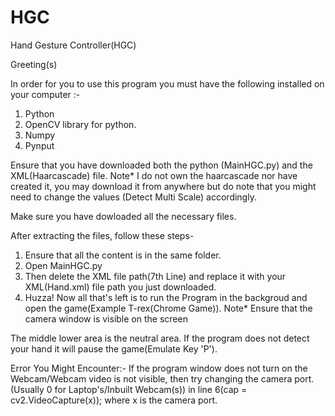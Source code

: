 # HGC
Hand Gesture Controller(HGC)


Greeting(s)

In order for you to use this program you must have the following installed on your computer :-

1. Python
2. OpenCV library for python.
3. Numpy
4. Pynput

Ensure that you have downloaded both the python (MainHGC.py) and the XML(Haarcascade) file. Note* I do not own the haarcascade nor have created it, you may download it from anywhere but do note that you might need to change the values (Detect Multi Scale) accordingly. 

Make sure you have dowloaded all the necessary files.

After extracting the files, follow these steps-
1. Ensure that all the content is in the same folder.
2. Open MainHGC.py
3. Then delete the XML file path(7th Line) and replace it with your XML(Hand.xml) file path you just downloaded.
4. Huzza! Now all that's left is to run the Program in the backgroud and open the game(Example T-rex(Chrome Game)).
Note* Ensure that the camera window is visible on the screen 

The middle lower area is the neutral area. If the program does not detect your hand it will pause the game(Emulate Key 'P').

Error You Might Encounter:-
If the program window does not turn on the Webcam/Webcam video is not visible, then try changing the camera port.(Usually 0 for Laptop's/Inbuilt Webcam(s)) in line 6(cap = cv2.VideoCapture(x)); where x is the camera port.
